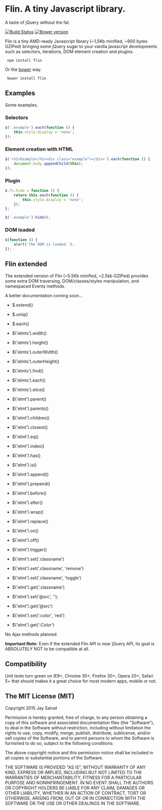 Flin. A tiny Javascript library.
================================

A taste of jQuery without the fat.

[![Build Status](https://travis-ci.org/jaysalvat/flin.png?branch=master)](https://travis-ci.org/jaysalvat/flin)
[![Bower version](https://badge.fury.io/bo/flin.svg)](http://badge.fury.io/bo/flin)

Flin is a tiny AMD-ready Javascript library (~1,5Kb minified, ~900 bytes GZIPed) bringing some jQuery sugar 
to your vanilla javascript developments such as selectors, iterations, DOM element creation and plugins.

     npm install flin

Or the [bower](http://bower.io) way.

     bower install flin

Examples
--------

Some examples.

### Selectors

```javascript
$('.example').each(function () {
    this.style.display = 'none';
});
```

### Element creation with HTML

```javascript
$('<h1>Example</h1><div class="example"></div>').each(function () {
    document.body.appendChild(this);
});
```

### Plugin

```javascript
$.fn.hide = function () {
    return this.each(function () {
        this.style.display = 'none';
    });
};

$('.example').hide();
```

### DOM loaded

```javascript
$(function () {
    alert('The DOM is loaded.');
});
```

Flin extended
-------------

The extended version of Flin (~5.5Kb minified, ~2.5kb GZIPed) provides some extra DOM traversing, DOM/classes/styles 
manipulation, and namespaced Events methods.

A better documentation coming soon...

* $.extend()
* $.uniq()
* $.each()

* $('elmts').width()
* $('elmts').height()
* $('elmts').outerWidth()
* $('elmts').outerHeight()

* $('elmts').find()
* $('elmts').each()
* $('elmts').slice()

* $('elmt').parent()
* $('elmt').parents()
* $('elmt').children()
* $('elmt').closest()

* $('elmt').eq()
* $('elmt').index()
* $('elmt').has()
* $('elmt').is()

* $('elmt').append()
* $('elmt').prepend()
* $('elmt').before()
* $('elmt').after()
* $('elmt').wrap()
* $('elmt').replace()

* $('elmt').on()
* $('elmt').off()
* $('elmt').trigger()

* $('elmt').set('.classname')
* $('elmt').set('.classname', 'remove')
* $('elmt').set('.classname', 'toggle')
* $('elmt').get('.classname')

* $('elmt').set('@src', '');
* $('elmt').get('@src')

* $('elmt').set(':color', 'red')
* $('elmt').get(':Color')

No Ajax methods planned.

**Important Note:** 
Even if the extended Flin API is near jQuery API, its goal is ABSOLUTELY NOT to be compatible at all.

## Compatibility

Unit tests turn green on IE9+, Chrome 30+, Firefox 30+, Opera 20+, Safari 5+ 
that should makes it a great choice for most modern apps, mobile or not.

The MIT License (MIT)
---------------------

Copyright 2015 Jay Salvat

Permission is hereby granted, free of charge, to any person
obtaining a copy of this software and associated documentation
files (the "Software"), to deal in the Software without
restriction, including without limitation the rights to use,
copy, modify, merge, publish, distribute, sublicense, and/or sell
copies of the Software, and to permit persons to whom the
Software is furnished to do so, subject to the following
conditions:

The above copyright notice and this permission notice shall be
included in all copies or substantial portions of the Software.

THE SOFTWARE IS PROVIDED "AS IS", WITHOUT WARRANTY OF ANY KIND,
EXPRESS OR IMPLIED, INCLUDING BUT NOT LIMITED TO THE WARRANTIES
OF MERCHANTABILITY, FITNESS FOR A PARTICULAR PURPOSE AND
NONINFRINGEMENT. IN NO EVENT SHALL THE AUTHORS OR COPYRIGHT
HOLDERS BE LIABLE FOR ANY CLAIM, DAMAGES OR OTHER LIABILITY,
WHETHER IN AN ACTION OF CONTRACT, TORT OR OTHERWISE, ARISING
FROM, OUT OF OR IN CONNECTION WITH THE SOFTWARE OR THE USE OR
OTHER DEALINGS IN THE SOFTWARE.

